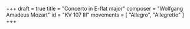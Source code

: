 +++
draft = true
title = "Concerto in E-flat major"
composer = "Wolfgang Amadeus Mozart"
id = "KV 107 III"
movements = [
  "Allegro",
  "Allegretto"
]
+++
